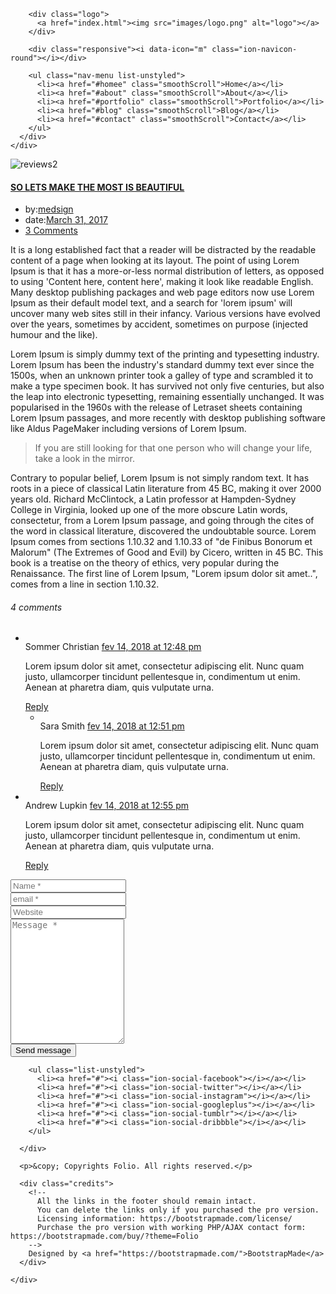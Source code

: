 <!DOCTYPE html>
<html lang="en">

<head>
  <!-- meta -->
  <meta charset="utf-8">
  <meta content="width=device-width, initial-scale=1.0" name="viewport">

  <title>Folio - Blog Singlee</title>
  <meta content="" name="keywords">
  <meta content="" name="description">

  <!-- Google Fonts -->
  <link href="https://fonts.googleapis.com/css?family=Poppins:300,300i,400,400i,500,500i,600,600i,700,700i|Playfair+Display:400,400i,700,700i,900,900i" rel="stylesheet">

  <!-- Bootstrap CSS File -->
  <link href="lib/bootstrap/css/bootstrap.min.css" rel="stylesheet">

  <!-- Libraries CSS Files -->
  <link href="lib/ionicons/css/ionicons.min.css" rel="stylesheet">
  <link href="lib/owlcarousel/assets/owl.carousel.min.css" rel="stylesheet">
  <link href="lib/magnific-popup/magnific-popup.css" rel="stylesheet">
  <link href="lib/hover/hover.min.css" rel="stylesheet">

  <!-- Blog Stylesheet File -->
  <link href="css/blog.css" rel="stylesheet">

  <!-- Main Stylesheet File -->
  <link href="css/style.css" rel="stylesheet">

  <!-- Responsive css -->
  <link href="css/responsive.css" rel="stylesheet">

  <!-- Favicon -->
  <link rel="shortcut icon" href="images/favicon.png">

  <!-- =======================================================
    Theme Name: Folio
    Theme URL: https://bootstrapmade.com/folio-bootstrap-portfolio-template/
    Author: BootstrapMade.com
    Author URL: https://bootstrapmade.com
  ======================================================= -->
</head>

<body>

  <!-- start section navbar -->
  <nav id="main-nav-subpage" class="subpage-nav">
    <div class="row">
      <div class="container">

        <div class="logo">
          <a href="index.html"><img src="images/logo.png" alt="logo"></a>
        </div>

        <div class="responsive"><i data-icon="m" class="ion-navicon-round"></i></div>

        <ul class="nav-menu list-unstyled">
          <li><a href="#homee" class="smoothScroll">Home</a></li>
          <li><a href="#about" class="smoothScroll">About</a></li>
          <li><a href="#portfolio" class="smoothScroll">Portfolio</a></li>
          <li><a href="#blog" class="smoothScroll">Blog</a></li>
          <li><a href="#contact" class="smoothScroll">Contact</a></li>
        </ul>
      </div>
    </div>
  </nav>
  <!-- End section navbar -->
  <!-- start section main content -->
  <div class="main-content paddsection">
    <div class="container">
      <div class="row justify-content-center">
        <div class="col-md-8 col-md-offset-2">
          <div class="row">
            <div class="container-main single-main">
              <div class="col-md-12">
                <div class="block-main mb-30">
                  <img src="images/blog-post-big.jpg" class="img-responsive" alt="reviews2">
                  <div class="content-main single-post padDiv">
                    <div class="journal-txt">
                      <h4><a href="#">SO LETS MAKE THE MOST IS BEAUTIFUL</a></h4>
                    </div>
                    <div class="post-meta">
                      <ul class="list-unstyled mb-0">
                        <li class="author">by:<a href="#">medsign</a></li>
                        <li class="date">date:<a href="#">March 31, 2017</a></li>
                        <li class="commont"><i class="ion-ios-heart-outline"></i><a href="#">3 Comments</a></li>
                      </ul>
                    </div>
                    <p class="mb-30">It is a long established fact that a reader will be distracted by the readable content of a page when looking at its layout. The point of using Lorem Ipsum is that it has a more-or-less normal distribution of letters, as opposed to
                      using 'Content here, content here', making it look like readable English. Many desktop publishing packages and web page editors now use Lorem Ipsum as their default model text, and a search for 'lorem ipsum' will uncover many web
                      sites still in their infancy. Various versions have evolved over the years, sometimes by accident, sometimes on purpose (injected humour and the like).</p>
                    <p class="mb-30">Lorem Ipsum is simply dummy text of the printing and typesetting industry. Lorem Ipsum has been the industry's standard dummy text ever since the 1500s, when an unknown printer took a galley of type and scrambled it to make a type
                      specimen book. It has survived not only five centuries, but also the leap into electronic typesetting, remaining essentially unchanged. It was popularised in the 1960s with the release of Letraset sheets containing Lorem Ipsum passages,
                      and more recently with desktop publishing software like Aldus PageMaker including versions of Lorem Ipsum.</p>
                    <blockquote>If you are still looking for that one person who will change your life, take a look in the mirror.</blockquote>
                    <p class="mb-30">Contrary to popular belief, Lorem Ipsum is not simply random text. It has roots in a piece of classical Latin literature from 45 BC, making it over 2000 years old. Richard McClintock, a Latin professor at Hampden-Sydney College in
                      Virginia, looked up one of the more obscure Latin words, consectetur, from a Lorem Ipsum passage, and going through the cites of the word in classical literature, discovered the undoubtable source. Lorem Ipsum comes from sections
                      1.10.32 and 1.10.33 of "de Finibus Bonorum et Malorum" (The Extremes of Good and Evil) by Cicero, written in 45 BC. This book is a treatise on the theory of ethics, very popular during the Renaissance. The first line of Lorem Ipsum,
                      "Lorem ipsum dolor sit amet..", comes from a line in section 1.10.32.</p>
                  </div>
                </div>
              </div>
              <div class="col-md-12">
                <div class="comments text-left padDiv mb-30">
                  <div class="entry-comments">
                    <h6 class="mb-30">4 comments</h6>
                    <ul class="entry-comments-list list-unstyled">
                      <li>
                        <div class="entry-comments-item">
                          <img src="images/avatar.jpg" class="entry-comments-avatar" alt="">
                          <div class="entry-comments-body">
                            <span class="entry-comments-author">Sommer Christian</span>
                            <span><a href="#">fev 14, 2018 at 12:48 pm</a></span>
                            <p class="mb-10">Lorem ipsum dolor sit amet, consectetur adipiscing elit. Nunc quam justo, ullamcorper tincidunt pellentesque in, condimentum ut enim. Aenean at pharetra diam, quis vulputate urna. </p>
                            <a class="rep" href="#">Reply</a>
                          </div>
                        </div>
                        <ul class="entry-comments-reply list-unstyled">
                          <li>
                            <div class="entry-comments-item">
                              <img src="images/avatar.jpg" class="entry-comments-avatar" alt="">
                              <div class="entry-comments-body">
                                <span class="entry-comments-author">Sara Smith</span>
                                <span><a href="#">fev 14, 2018 at 12:51 pm</a></span>
                                <p class="mb-10">Lorem ipsum dolor sit amet, consectetur adipiscing elit. Nunc quam justo, ullamcorper tincidunt pellentesque in, condimentum ut enim. Aenean at pharetra diam, quis vulputate urna.</p>
                                <a class="rep" href="#">Reply</a>
                              </div>
                            </div>
                          </li>
                        </ul>
                      </li>
                      <li>
                        <div class="entry-comments-item">
                          <img src="images/avatar.jpg" class="entry-comments-avatar" alt="">
                          <div class="entry-comments-body">
                            <span class="entry-comments-author">Andrew Lupkin</span>
                            <span><a href="#">fev 14, 2018 at 12:55 pm</a></span>
                            <p class="mb-10">Lorem ipsum dolor sit amet, consectetur adipiscing elit. Nunc quam justo, ullamcorper tincidunt pellentesque in, condimentum ut enim. Aenean at pharetra diam, quis vulputate urna. </p>
                            <a class="rep" href="#">Reply</a>
                          </div>
                        </div>
                      </li>
                    </ul>
                  </div>
                </div>
              </div>
              <div class="col-lg-12">
                <div class="cmt padDiv">
                  <form id="comment-form" method="post" action="" role="form">
                    <div class="row">
                        <div class="col-lg-6">
                          <div class="form-group">
                            <input id="form_name" type="text" name="name" class="form-control" placeholder="Name *" required="required">
                          </div>
                        </div>
                        <div class="col-lg-6">
                          <div class="form-group">
                            <input id="form_email" type="email" name="email" class="form-control" placeholder="email *" required="required">
                          </div>
                        </div>
                        <div class="col-md-12">
                          <div class="form-group">
                            <input id="form_name" type="text" name="website" class="form-control" placeholder="Website">
                          </div>
                        </div>
                        <div class="col-lg-12">
                          <div class="form-group">
                            <textarea id="form_message" name="message" class="form-control" placeholder="Message *" style="height: 200px;" required="required"></textarea>
                          </div>
                        </div>
                        <div class="col-lg-12">
                          <input type="submit" class="btn btn-defeault btn-send" value="Send message">
                        </div>
                    </div>
                  </form>
                </div>
              </div>
            </div>
          </div>
        </div>
      </div>
    </div>
  </div>
  <!--  </div> -->
  <!-- start section main content -->

  <!-- start section footer -->
  <div id="footer" class="text-center">
    <div class="container">
      <div class="socials-media text-center">

        <ul class="list-unstyled">
          <li><a href="#"><i class="ion-social-facebook"></i></a></li>
          <li><a href="#"><i class="ion-social-twitter"></i></a></li>
          <li><a href="#"><i class="ion-social-instagram"></i></a></li>
          <li><a href="#"><i class="ion-social-googleplus"></i></a></li>
          <li><a href="#"><i class="ion-social-tumblr"></i></a></li>
          <li><a href="#"><i class="ion-social-dribbble"></i></a></li>
        </ul>

      </div>

      <p>&copy; Copyrights Folio. All rights reserved.</p>

      <div class="credits">
        <!--
          All the links in the footer should remain intact.
          You can delete the links only if you purchased the pro version.
          Licensing information: https://bootstrapmade.com/license/
          Purchase the pro version with working PHP/AJAX contact form: https://bootstrapmade.com/buy/?theme=Folio
        -->
        Designed by <a href="https://bootstrapmade.com/">BootstrapMade</a>
      </div>

    </div>
  </div>
  <!-- End section footer -->

  <!-- JavaScript Libraries -->
  <script src="lib/jquery/jquery.min.js"></script>
  <script src="lib/jquery/jquery-migrate.min.js"></script>
  <script src="lib/bootstrap/js/bootstrap.bundle.min.js"></script>
  <script src="lib/typed/typed.js"></script>
  <script src="lib/owlcarousel/owl.carousel.min.js"></script>
  <script src="lib/magnific-popup/magnific-popup.min.js"></script>
  <script src="lib/isotope/isotope.pkgd.min.js"></script>

  <!-- Contact Form JavaScript File -->
  <script src="contactform/contactform.js"></script>

  <!-- Template Main Javascript File -->
  <script src="js/main.js"></script>

</body>

</html>

